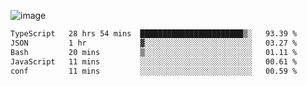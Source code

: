 ![image](https://github-profile-trophy.vercel.app/?username=CMOISDEAD&theme=kimbie_dark&row=1&no-frame=true&margin-w=15&margin-h=15)
<!--START_SECTION:waka-->

```txt
TypeScript   28 hrs 54 mins  ███████████████████████▒░   93.39 %
JSON         1 hr            ▓░░░░░░░░░░░░░░░░░░░░░░░░   03.27 %
Bash         20 mins         ▒░░░░░░░░░░░░░░░░░░░░░░░░   01.11 %
JavaScript   11 mins         ░░░░░░░░░░░░░░░░░░░░░░░░░   00.61 %
conf         11 mins         ░░░░░░░░░░░░░░░░░░░░░░░░░   00.59 %
```

<!--END_SECTION:waka--> 
